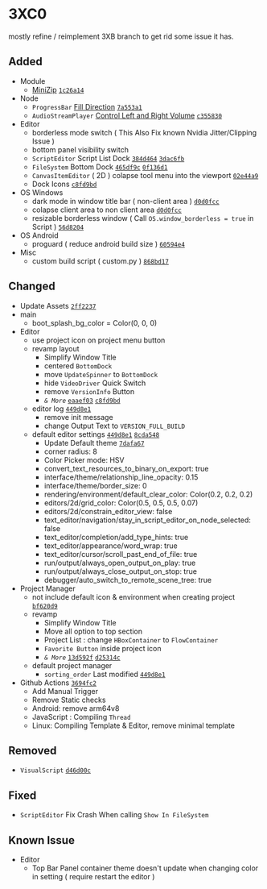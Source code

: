 # 3XC0

mostly refine / reimplement 3XB branch to get rid some issue it has.

## Added

- Module
  - [MiniZip](https://github.com/godotengine/godot/pull/34444) [`1c26a14`](https://github.com/naiiveprojects/GDX/commit/1c26a14a90cf0a9346d286e5fce243953c024cc9)
- Node
  - `ProgressBar` [Fill Direction](https://github.com/godotengine/godot/pull/36593) [`7a553a1`](https://github.com/naiiveprojects/GDX/commit/7a553a1cccd52f976e224784487db2f842e5f89b)
  - `AudioStreamPlayer` [Control Left and Right Volume](https://github.com/godotengine/godot/pull/51666) [`c355830`](https://github.com/naiiveprojects/GDX/commit/c35583051e7d9afc5b2969038eeeda870795bd61)
- Editor
  - borderless mode switch ( This Also Fix known Nvidia Jitter/Clipping Issue )
  - bottom panel visibility switch
  - `ScriptEditor` Script List Dock [`384d464`](https://github.com/naiiveprojects/GDX/commit/384d464dd646ea8aa754406de1bcec90fdb4bd8a)  [`3dac6fb`](https://github.com/naiiveprojects/GDX/commit/3dac6fbee5f74aaac58eada7d09a2303339e800c)
  - `FileSystem` Bottom Dock [`465df9c`](https://github.com/naiiveprojects/GDX/commit/465df9c05869558beb5bfb7b25d1adc992057e46)  [`0f136d1`](https://github.com/naiiveprojects/GDX/commit/0f136d18eee9dcb557a5d1597e0cafa1e89c5566)
  - `CanvasItemEditor` ( 2D ) colapse tool menu into the viewport [`02e44a9`](https://github.com/naiiveprojects/GDX/commit/02e44a95a9d3017e73427ab5c27a741f28d8a15e)
  - Dock Icons [`c8fd9bd`](https://github.com/naiiveprojects/GDX/commit/c8fd9bd4556fc5bfef208fd261f47e718ab50404)
- OS Windows
  - dark mode in window title bar ( non-client area ) [`d0d0fcc`
](https://github.com/naiiveprojects/GDX/commit/d0d0fcc22fccc8804085c142d365dd768ac08fc3)
  - colapse client area to non client area [`d0d0fcc`
](https://github.com/naiiveprojects/GDX/commit/d0d0fcc22fccc8804085c142d365dd768ac08fc3)
  - resizable borderless window ( Call `OS.window_borderless = true` in Script ) [`56d8204`](https://github.com/naiiveprojects/GDX/commit/50d2cc5ade8bf6fe3f5d607532b263f32bcca588)
- OS Android
  - proguard ( reduce android build size ) [`60594e4`](https://github.com/naiiveprojects/GDX/commit/60594e4e2e1aa3c7501ffa62d2ec91fa718b621c)
- Misc
  - custom build script ( custom.py ) [`868bd17`](https://github.com/naiiveprojects/GDX/commit/868bd17d97ba37efdecfc81534585ba2d31f5349)

## Changed
- Update Assets [`2ff2237`](https://github.com/naiiveprojects/GDX/commit/2ff22373e77d6ef6645eb167f8ca5e0c0a29d04c)
- main
  - boot_splash_bg_color = Color(0, 0, 0)
- Editor
  - use project icon on project menu button
  - revamp layout
    - Simplify Window Title
    - centered `BottomDock`
    - move `UpdateSpinner` to `BottomDock`
    - hide `VideoDriver` Quick Switch
    - remove `VersionInfo` Button
    - *`& More`* [`eaaef03`](https://github.com/naiiveprojects/GDX/commit/eaaef03cef40c246b4d2b053be1ab258aa778dea) [`c8fd9bd`](https://github.com/naiiveprojects/GDX/commit/c8fd9bd4556fc5bfef208fd261f47e718ab50404)
  - editor log [`449d8e1`](https://github.com/naiiveprojects/GDX/commit/449d8e18ec01c341b0b65a44eee7782351e18359)
    - remove init message
    - change Output Text to `VERSION_FULL_BUILD`
  - default editor settings [`449d8e1`](https://github.com/naiiveprojects/GDX/commit/449d8e18ec01c341b0b65a44eee7782351e18359)  [`8cda548`](https://github.com/naiiveprojects/GDX/commit/8cda548eb0636a2bcc3f7431fb7c9ad76e4a20e5)
    - Update Default theme [`7dafa67`](https://github.com/naiiveprojects/GDX/commit/7dafa67b9485a6e0dff5950dbfcebe826594de3f)
    - corner radius: 8
    - Color Picker mode: HSV
    - convert_text_resources_to_binary_on_export: true
    - interface/theme/relationship_line_opacity: 0.15
    - interface/theme/border_size: 0
    - rendering/environment/default_clear_color: Color(0.2, 0.2, 0.2)
    - editors/2d/grid_color: Color(0.5, 0.5, 0.5, 0.07)
    - editors/2d/constrain_editor_view: false
    - text_editor/navigation/stay_in_script_editor_on_node_selected: false
    - text_editor/completion/add_type_hints: true
    - text_editor/appearance/word_wrap: true
    - text_editor/cursor/scroll_past_end_of_file: true
    - run/output/always_open_output_on_play: true
    - run/output/always_close_output_on_stop: true
    - debugger/auto_switch_to_remote_scene_tree: true
- Project Manager
  - not include default icon & environment when creating project [`bf620d9`](https://github.com/naiiveprojects/GDX/commit/bf620d9ed6237fc57d91ca7fa734583e8dd1c1dd)
  - revamp
    - Simplify Window Title
    - Move all option to top section
    - Project List : change `HBoxContainer` to `FlowContainer`
    - `Favorite Button` inside project icon
    - *`& More`*  [`13d592f`](https://github.com/naiiveprojects/GDX/commit/13d592f7bda839f4f041eb3ce6611837c85e8741) [`d25314c`](https://github.com/naiiveprojects/GDX/commit/d25314ca6ce7df9dea2d82b7c55ff53c5a5f3284)
  - default project manager
    - `sorting_order` Last modified [`449d8e1`](https://github.com/naiiveprojects/GDX/commit/449d8e18ec01c341b0b65a44eee7782351e18359)
- Github Actions [`3694fc2`](https://github.com/naiiveprojects/GDX/commit/3694fc26b28c787758fd7253d8c9742335307074)
  - Add Manual Trigger
  - Remove Static checks
  - Android: remove arm64v8
  - JavaScript : Compiling `Thread`
  - Linux: Compiling Template & Editor, remove minimal template

## Removed

- `VisualScript` [`d46d00c`](https://github.com/naiiveprojects/GDX/commit/d46d00c6eefb8655ab7ba23d7d882b369814937f)

## Fixed

- `ScriptEditor` Fix Crash When calling `Show In FileSystem`

## Known Issue

- Editor
  - Top Bar Panel container theme doesn't update when changing color in setting ( require restart the editor )
